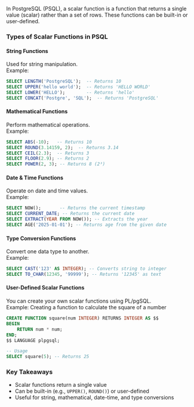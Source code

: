 In PostgreSQL (PSQL), a scalar function is a function that returns a single value (scalar) rather than a set of rows. These functions can be built-in or user-defined.

### Types of Scalar Functions in PSQL

#### String Functions
Used for string manipulation.  
Example:
```sql
SELECT LENGTH('PostgreSQL');  -- Returns 10
SELECT UPPER('hello world');  -- Returns 'HELLO WORLD'
SELECT LOWER('HELLO');        -- Returns 'hello'
SELECT CONCAT('Postgre', 'SQL');  -- Returns 'PostgreSQL'
```

#### Mathematical Functions
Perform mathematical operations.  
Example:
```sql
SELECT ABS(-10);   -- Returns 10
SELECT ROUND(3.14159, 2);  -- Returns 3.14
SELECT CEIL(2.3);  -- Returns 3
SELECT FLOOR(2.9); -- Returns 2
SELECT POWER(2, 3); -- Returns 8 (2³)
```

#### Date & Time Functions
Operate on date and time values.  
Example:
```sql
SELECT NOW();       -- Returns the current timestamp
SELECT CURRENT_DATE; -- Returns the current date
SELECT EXTRACT(YEAR FROM NOW()); -- Extracts the year
SELECT AGE('2025-01-01'); -- Returns age from the given date
```

#### Type Conversion Functions
Convert one data type to another.  
Example:
```sql
SELECT CAST('123' AS INTEGER); -- Converts string to integer
SELECT TO_CHAR(12345, '99999'); -- Returns '12345' as text
```

#### User-Defined Scalar Functions
You can create your own scalar functions using PL/pgSQL.  
Example: Creating a function to calculate the square of a number
```sql
CREATE FUNCTION square(num INTEGER) RETURNS INTEGER AS $$
BEGIN
    RETURN num * num;
END;
$$ LANGUAGE plpgsql;

-- Usage
SELECT square(5); -- Returns 25
```

### Key Takeaways
- Scalar functions return a single value
- Can be built-in (e.g., `UPPER()`, `ROUND()`) or user-defined
- Useful for string, mathematical, date-time, and type conversions
